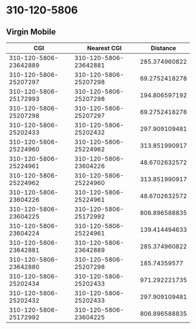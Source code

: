 # 310-120-5806
## Virgin Mobile


| CGI | Nearest CGI | Distance |
|-----|-------------|----------|
| 310-120-5806-23642889 | 310-120-5806-23642881 | 285.374960822 |
| 310-120-5806-25207297 | 310-120-5806-25207298 | 69.2752418278 |
| 310-120-5806-25172993 | 310-120-5806-25207298 | 194.806597192 |
| 310-120-5806-25207298 | 310-120-5806-25207297 | 69.2752418278 |
| 310-120-5806-25202433 | 310-120-5806-25202432 | 297.909109481 |
| 310-120-5806-25224960 | 310-120-5806-25224962 | 313.851990917 |
| 310-120-5806-25224961 | 310-120-5806-23604226 | 48.6702632572 |
| 310-120-5806-25224962 | 310-120-5806-25224960 | 313.851990917 |
| 310-120-5806-23604226 | 310-120-5806-25224961 | 48.6702632572 |
| 310-120-5806-23604225 | 310-120-5806-25172992 | 806.896588835 |
| 310-120-5806-23604224 | 310-120-5806-25224961 | 139.414494633 |
| 310-120-5806-23642881 | 310-120-5806-23642889 | 285.374960822 |
| 310-120-5806-23642880 | 310-120-5806-25207298 | 185.74359577 |
| 310-120-5806-25202434 | 310-120-5806-25202433 | 971.292221735 |
| 310-120-5806-25202432 | 310-120-5806-25202433 | 297.909109481 |
| 310-120-5806-25172992 | 310-120-5806-23604225 | 806.896588835 |

